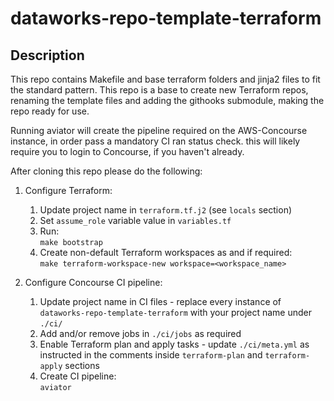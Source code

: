 # dataworks-repo-template-terraform

## Description

This repo contains Makefile and base terraform folders and jinja2 files to fit the standard pattern.
This repo is a base to create new Terraform repos, renaming the template files and adding the githooks submodule, making the repo ready for use.

Running aviator will create the pipeline required on the AWS-Concourse instance, in order pass a mandatory CI ran status check.  this will likely require you to login to Concourse, if you haven't already.


After cloning this repo please do the following: 

1. Configure Terraform:
    1. Update project name in `terraform.tf.j2` (see `locals` section)
    1. Set `assume_role` variable value in `variables.tf`
    1. Run:  
`make bootstrap`
    1. Create non-default Terraform workspaces as and if required:  
    `make terraform-workspace-new workspace=<workspace_name> `

1. Configure Concourse CI pipeline:
    1. Update project name in CI files - replace every instance of `dataworks-repo-template-terraform` with your project name under `./ci/`
    1. Add and/or remove jobs in `./ci/jobs` as required 
    1. Enable Terraform plan and apply tasks - update `./ci/meta.yml` as instructed in the comments inside `terraform-plan` and `terraform-apply` sections
    1. Create CI pipeline:  
`aviator`

